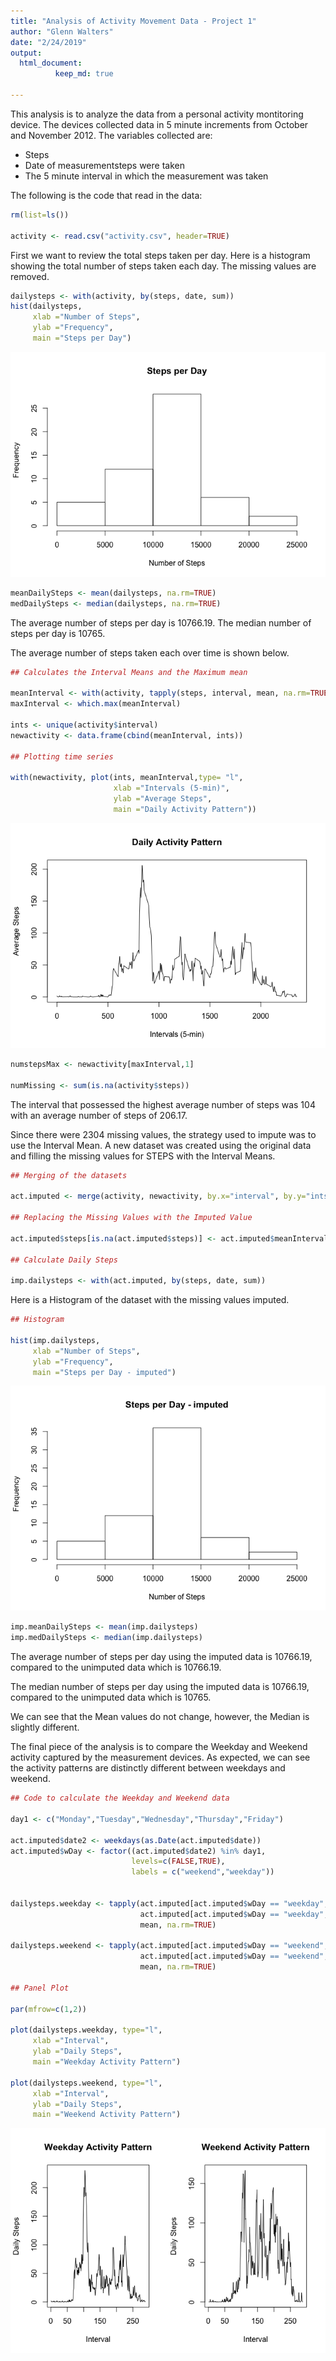 ```yaml
---
title: "Analysis of Activity Movement Data - Project 1"
author: "Glenn Walters"
date: "2/24/2019"
output: 
  html_document:
          keep_md: true
   
---
```




This analysis is to analyze the data from a personal activity montitoring device. The devices collected data in 5 minute increments from October and November 2012.  The variables collected are:

- Steps
- Date of measurementsteps were taken
- The 5 minute interval in which the measurement was taken

The following is the code that read in the data:



```r
rm(list=ls())

activity <- read.csv("activity.csv", header=TRUE)
```

First we want to review the total steps taken per day.  Here is a histogram showing the total number of steps taken each day.  The missing values are removed.


```r
dailysteps <- with(activity, by(steps, date, sum))
hist(dailysteps,
     xlab ="Number of Steps",
     ylab ="Frequency",
     main ="Steps per Day")
```

![](PA1_template_files/figure-html/tot_steps_per_day_hist-1.png)<!-- -->

```r
meanDailySteps <- mean(dailysteps, na.rm=TRUE)
medDailySteps <- median(dailysteps, na.rm=TRUE)
```

The average number of steps per day is 10766.19.
The median number of steps per day is 10765.

The average number of steps taken each over time is shown below.


```r
## Calculates the Interval Means and the Maximum mean

meanInterval <- with(activity, tapply(steps, interval, mean, na.rm=TRUE))
maxInterval <- which.max(meanInterval)

ints <- unique(activity$interval)
newactivity <- data.frame(cbind(meanInterval, ints))

## Plotting time series

with(newactivity, plot(ints, meanInterval,type= "l",
                       xlab ="Intervals (5-min)",
                       ylab ="Average Steps",
                       main ="Daily Activity Pattern"))
```

![](PA1_template_files/figure-html/act_patern_plot-1.png)<!-- -->

```r
numstepsMax <- newactivity[maxInterval,1]

numMissing <- sum(is.na(activity$steps))
```

The interval that possessed the highest average number of steps was 104 with an average number of steps of 206.17.

Since there were 2304 missing values, the strategy used to impute was to use the Interval Mean.  A new dataset was created using the original data and filling the missing values for STEPS with the Interval Means.



```r
## Merging of the datasets

act.imputed <- merge(activity, newactivity, by.x="interval", by.y="ints")

## Replacing the Missing Values with the Imputed Value

act.imputed$steps[is.na(act.imputed$steps)] <- act.imputed$meanInterval[is.na(act.imputed$steps)]

## Calculate Daily Steps

imp.dailysteps <- with(act.imputed, by(steps, date, sum))
```

Here is a Histogram of the dataset with the missing values imputed.

```r
## Histogram

hist(imp.dailysteps,
     xlab ="Number of Steps",
     ylab ="Frequency",
     main ="Steps per Day - imputed")
```

![](PA1_template_files/figure-html/impute_hist-1.png)<!-- -->

```r
imp.meanDailySteps <- mean(imp.dailysteps)
imp.medDailySteps <- median(imp.dailysteps)
```

The average number of steps per day using the imputed data is 10766.19, compared to the unimputed data which is 10766.19.

The median number of steps per day using the imputed data is 10766.19, compared to the unimputed data which is 10765.

We can see that the Mean values do not change, however, the Median is slightly different.

The final piece of the analysis is to compare the Weekday and Weekend activity captured by the measurement devices.  As expected, we can see the activity patterns are distinctly different between weekdays and weekend.


```r
## Code to calculate the Weekday and Weekend data

day1 <- c("Monday","Tuesday","Wednesday","Thursday","Friday")

act.imputed$date2 <- weekdays(as.Date(act.imputed$date))
act.imputed$wDay <- factor((act.imputed$date2) %in% day1, 
                           levels=c(FALSE,TRUE),
                           labels = c("weekend","weekday"))


dailysteps.weekday <- tapply(act.imputed[act.imputed$wDay == "weekday",]$steps,
                             act.imputed[act.imputed$wDay == "weekday",]$interval,
                             mean, na.rm=TRUE)

dailysteps.weekend <- tapply(act.imputed[act.imputed$wDay == "weekend",]$steps,
                             act.imputed[act.imputed$wDay == "weekend",]$interval,
                             mean, na.rm=TRUE)

## Panel Plot

par(mfrow=c(1,2))

plot(dailysteps.weekday, type="l",
     xlab ="Interval",
     ylab ="Daily Steps",
     main ="Weekday Activity Pattern")

plot(dailysteps.weekend, type="l",
     xlab ="Interval",
     ylab ="Daily Steps",
     main ="Weekend Activity Pattern")
```

![](PA1_template_files/figure-html/two_line_plots-1.png)<!-- -->
